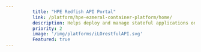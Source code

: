 ```yaml
---
          title: "HPE Redfish API Portal"
          link: /platform/hpe-ezmeral-container-platform/home/
          description: Helps deploy and manage stateful applications on Kubernetes.
          priority: 2
          image: '/img/platforms/iLOrestfulAPI.svg'
          Featured: true
---
```

          